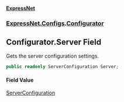 #### [ExpressNet](ExpressNet.md 'ExpressNet')
### [ExpressNet.Configs](ExpressNet.Configs.md 'ExpressNet.Configs').[Configurator](ExpressNet.Configs.Configurator.md 'ExpressNet.Configs.Configurator')

## Configurator.Server Field

Gets the server configuration settings.

```csharp
public readonly ServerConfiguration Server;
```

#### Field Value
[ServerConfiguration](ExpressNet.Configs.Configurations.ServerConfiguration.md 'ExpressNet.Configs.Configurations.ServerConfiguration')